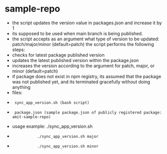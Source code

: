 # sample-repo
- the script updates the version value in packages.json and increase it by 1
- its supposed to be used when main branch is being published.
- the script accepts as an argument what type of version to be updated: patch/major/minor (default=patch)
the script performs the following steps:
- checks for latest package published version
- updates the latest published version within the package.json
- increases the version according to the argument for patch, major, or minor (default=patch)
- if package does not exist in npm registry, its assumed that the package was not published yet, and its terminated gracefully without doing anything
- files: 
-      sync_app_version.sh (bash script)
-      package.json (sample package.json of publicly registered package: amit-sample-repo)
- usage example: ./sync_app_version.sh
-                ./sync_app_version.sh major
-                ./sync_app_version.sh minor
